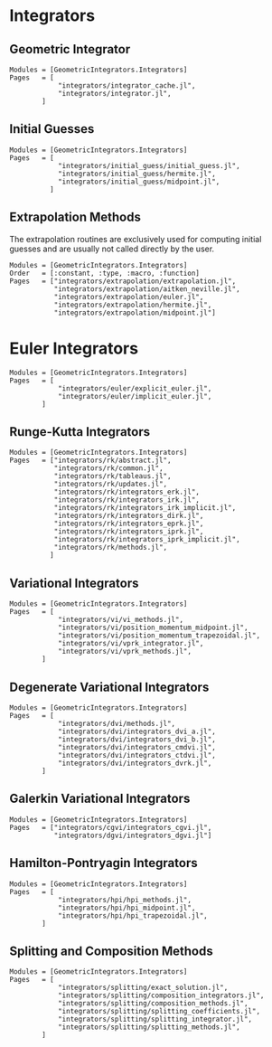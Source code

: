 # Integrators


## Geometric Integrator

```@autodocs
Modules = [GeometricIntegrators.Integrators]
Pages   = [
            "integrators/integrator_cache.jl",
            "integrators/integrator.jl",
        ]
```

## Initial Guesses

```@autodocs
Modules = [GeometricIntegrators.Integrators]
Pages   = [
            "integrators/initial_guess/initial_guess.jl",
            "integrators/initial_guess/hermite.jl",
            "integrators/initial_guess/midpoint.jl",
          ]
```

## Extrapolation Methods

The extrapolation routines are exclusively used for computing
initial guesses and are usually not called directly by the user.

```@autodocs
Modules = [GeometricIntegrators.Integrators]
Order   = [:constant, :type, :macro, :function]
Pages   = ["integrators/extrapolation/extrapolation.jl",
           "integrators/extrapolation/aitken_neville.jl",
           "integrators/extrapolation/euler.jl",
           "integrators/extrapolation/hermite.jl",
           "integrators/extrapolation/midpoint.jl"]
```

# Euler Integrators

```@autodocs
Modules = [GeometricIntegrators.Integrators]
Pages   = [
            "integrators/euler/explicit_euler.jl",
            "integrators/euler/implicit_euler.jl",
        ]
```

## Runge-Kutta Integrators

```@autodocs
Modules = [GeometricIntegrators.Integrators]
Pages   = ["integrators/rk/abstract.jl",
           "integrators/rk/common.jl",
           "integrators/rk/tableaus.jl",
           "integrators/rk/updates.jl",
           "integrators/rk/integrators_erk.jl",
           "integrators/rk/integrators_irk.jl",
           "integrators/rk/integrators_irk_implicit.jl",
           "integrators/rk/integrators_dirk.jl",
           "integrators/rk/integrators_eprk.jl",
           "integrators/rk/integrators_iprk.jl",
           "integrators/rk/integrators_iprk_implicit.jl",
           "integrators/rk/methods.jl",
          ]
```

## Variational Integrators

```@autodocs
Modules = [GeometricIntegrators.Integrators]
Pages   = [
            "integrators/vi/vi_methods.jl",
            "integrators/vi/position_momentum_midpoint.jl",
            "integrators/vi/position_momentum_trapezoidal.jl",
            "integrators/vi/vprk_integrator.jl",
            "integrators/vi/vprk_methods.jl",
        ]
```

## Degenerate Variational Integrators

```@autodocs
Modules = [GeometricIntegrators.Integrators]
Pages   = [
            "integrators/dvi/methods.jl",
            "integrators/dvi/integrators_dvi_a.jl",
            "integrators/dvi/integrators_dvi_b.jl",
            "integrators/dvi/integrators_cmdvi.jl",
            "integrators/dvi/integrators_ctdvi.jl",
            "integrators/dvi/integrators_dvrk.jl",
        ]
```

## Galerkin Variational Integrators

```@autodocs
Modules = [GeometricIntegrators.Integrators]
Pages   = ["integrators/cgvi/integrators_cgvi.jl",
           "integrators/dgvi/integrators_dgvi.jl"]
```

## Hamilton-Pontryagin Integrators

```@autodocs
Modules = [GeometricIntegrators.Integrators]
Pages   = [
            "integrators/hpi/hpi_methods.jl",
            "integrators/hpi/hpi_midpoint.jl",
            "integrators/hpi/hpi_trapezoidal.jl",
        ]
```

## Splitting and Composition Methods

```@autodocs
Modules = [GeometricIntegrators.Integrators]
Pages   = [
            "integrators/splitting/exact_solution.jl",
            "integrators/splitting/composition_integrators.jl",
            "integrators/splitting/composition_methods.jl",
            "integrators/splitting/splitting_coefficients.jl",
            "integrators/splitting/splitting_integrator.jl",
            "integrators/splitting/splitting_methods.jl",
        ]
```
